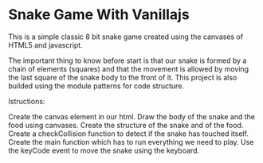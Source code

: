 # Snake Game With Vanillajs

This is a simple classic 8 bit snake game created using the canvases of HTML5 and javascript.

The important thing to know before start is that our snake is formed by a chain of elements (squares) and that the movement is allowed by moving the last square of the snake body to the front of it. This project is also builded using the module patterns for code structure.

Istructions:

Create the canvas element in our html.
Draw the body of the snake and the food using canvases.
Create the structure of the snake and of the food.
Create a checkCollision function to detect if the snake has touched itself.
Create the main function which has to run everything we need to play.
Use the keyCode event to move the snake using the keyboard.
